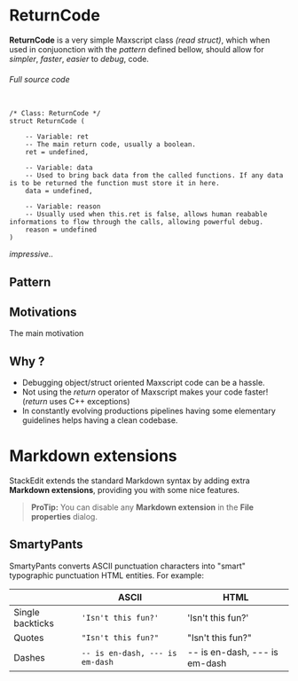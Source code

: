 # ReturnCode

**ReturnCode** is a very simple Maxscript class *(read struct)*, which when used in conjuonction with the *pattern* defined bellow,  should allow for *simpler*, *faster*, *easier* to *debug*, code.


###### Full source code
```maxscript

/* Class: ReturnCode */
struct ReturnCode (

	-- Variable: ret
	-- The main return code, usually a boolean.
	ret = undefined,
	
	-- Variable: data
	-- Used to bring back data from the called functions. If any data is to be returned the function must store it in here.
	data = undefined,

	-- Variable: reason
	-- Usually used when this.ret is false, allows human reabable informations to flow through the calls, allowing powerful debug. 
	reason = undefined
)

```
*impressive..*

## Pattern




## Motivations
The main motivation 



## Why ?

 - Debugging object/struct oriented Maxscript code can be a hassle.
 - Not using the *return* operator of Maxscript makes your code faster! (*return* uses C++ exceptions)  
 - In constantly evolving productions pipelines having some elementary guidelines helps having a clean codebase.


# Markdown extensions

StackEdit extends the standard Markdown syntax by adding extra **Markdown extensions**, providing you with some nice features.

> **ProTip:** You can disable any **Markdown extension** in the **File properties** dialog.


## SmartyPants

SmartyPants converts ASCII punctuation characters into "smart" typographic punctuation HTML entities. For example:

|                |ASCII                          |HTML                         |
|----------------|-------------------------------|-----------------------------|
|Single backticks|`'Isn't this fun?'`            |'Isn't this fun?'            |
|Quotes          |`"Isn't this fun?"`            |"Isn't this fun?"            |
|Dashes          |`-- is en-dash, --- is em-dash`|-- is en-dash, --- is em-dash|